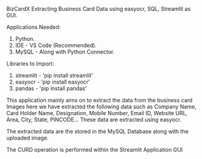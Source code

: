 BizCardX Extracting Business Card Data using easyocr, SQL, Streamlit as GUI.

Applications Needed:

1. Python.
2. IDE - VS Code (Recommended).
3. MySQL - Along with Python Connector.

Libraries to Import:
1. streamlit - 'pip install streamlit'
2. easyocr - 'pip install easyocr'
3. pandas - 'pip install pandas'

This application mainly aims on to extract the data from the business card Images here we have extracted the following data such as Company Name, Card Holder Name, Designation, Mobile Number, Email ID, Website URL, Area, City, State, PINCODE... These data are extracted using easyocr.

The extracted data are the stored in the MySQL Database along with the uploaded image.

The CURD operation is performed within the Streamlit Application GUI 
